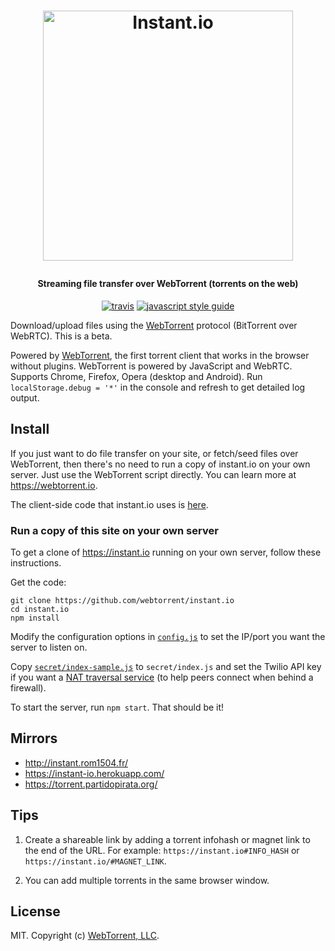 <h1 align="center">

  <a href="https://webtorrent.io"><img src="https://instant.io/logo.svg" alt="Instant.io" width="400"></a>
  <br>
</h1>

<h4 align="center">Streaming file transfer over WebTorrent (torrents on the web)</h4>

<p align="center">
  <a href="https://travis-ci.org/webtorrent/instant.io"><img src="https://img.shields.io/travis/webtorrent/instant.io/master.svg" alt="travis"></a>
  <a href="https://standardjs.com"><img src="https://img.shields.io/badge/code_style-standard-brightgreen.svg" alt="javascript style guide"></a>
</p>

Download/upload files using the [WebTorrent](http://webtorrent.io) protocol (BitTorrent
over WebRTC). This is a beta.

Powered by [WebTorrent](http://webtorrent.io), the first torrent client that works in the
browser without plugins. WebTorrent is powered by JavaScript and WebRTC. Supports Chrome,
Firefox, Opera (desktop and Android). Run <code>localStorage.debug = '*'</code> in the
console and refresh to get detailed log output.

## Install

If you just want to do file transfer on your site, or fetch/seed files over WebTorrent, then there's no need to run a copy of instant.io on your own server. Just use the WebTorrent script directly. You can learn more at https://webtorrent.io.

The client-side code that instant.io uses is [here](https://github.com/webtorrent/instant.io/blob/master/client/index.js).

### Run a copy of this site on your own server

To get a clone of https://instant.io running on your own server, follow these instructions.

Get the code:

```
git clone https://github.com/webtorrent/instant.io
cd instant.io
npm install
```

Modify the configuration options in [`config.js`](https://github.com/webtorrent/instant.io/blob/master/config.js) to set the IP/port you want the server to listen on.

Copy [`secret/index-sample.js`](https://github.com/webtorrent/instant.io/blob/master/secret/index-sample.js) to `secret/index.js` and set the Twilio API key if you want a [NAT traversal service](https://www.twilio.com/stun-turn) (to help peers connect when behind a firewall).

To start the server, run `npm start`. That should be it!

## Mirrors

- http://instant.rom1504.fr/
- https://instant-io.herokuapp.com/
- https://torrent.partidopirata.org/

## Tips

1. Create a shareable link by adding a torrent infohash or magnet link to the end
of the URL. For example: `https://instant.io#INFO_HASH` or `https://instant.io/#MAGNET_LINK`.

2. You can add multiple torrents in the same browser window.

## License

MIT. Copyright (c) [WebTorrent, LLC](https://webtorrent.io).

